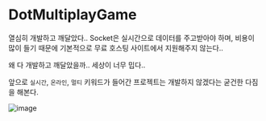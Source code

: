 # DotMultiplayGame

열심히 개발하고 깨달았다.. Socket은 실시간으로 데이터를 주고받아야 하며, 비용이 많이 들기 때문에 기본적으로 무료 호스팅 사이트에서 지원해주지 않는다..

왜 다 개발하고 깨달았을까.. 세상이 너무 밉다..

앞으로 `실시간`, `온라인`, `멀티` 키워드가 들어간 프로젝트는 개발하지 않겠다는 굳건한 다짐을 해본다.

![image](https://github.com/kwb020312/DotMultiplayGame/assets/46777310/8597b13a-19cb-4855-837c-fc9ae74cdcd2)
